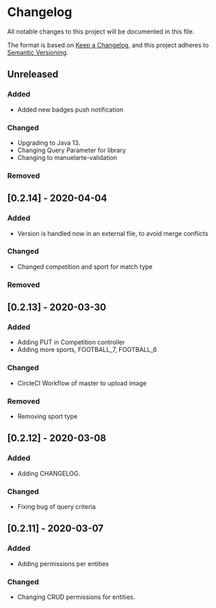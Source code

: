 # Changelog
All notable changes to this project will be documented in this file.

The format is based on [Keep a Changelog](https://keepachangelog.com/en/1.0.0/),
and this project adheres to [Semantic Versioning](https://semver.org/spec/v2.0.0.html).

## Unreleased

### Added

- Added new badges push notification

### Changed

- Upgrading to Java 13.
- Changing Query Parameter for library
- Changing to manuelarte-validation

### Removed

## [0.2.14] - 2020-04-04

### Added

- Version is handled now in an external file, to avoid merge conflicts

### Changed

- Changed competition and sport for match type

### Removed

## [0.2.13] - 2020-03-30

### Added

- Adding PUT in Competition controller
- Adding more sports, FOOTBALL_7, FOOTBALL_6

### Changed

- CircleCI Workflow of master to upload image

### Removed

- Removing sport type

## [0.2.12] - 2020-03-08

### Added
- Adding CHANGELOG.

### Changed
- Fixing bug of query criteria 

## [0.2.11] - 2020-03-07

### Added
- Adding permissions per entities

### Changed
- Changing CRUD permissions for entities.
